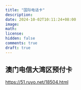 ```yaml
---
title: "国际电话卡"
description:
date: 2024-10-02T10:11:24+08:00
image:
math:
license:
hidden: false
comments: true
draft: true
---
```


## 澳门电信大湾区预付卡

https://51.ruyo.net/18504.html
